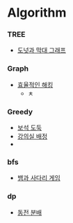 # Algorithm

### TREE
- [도넛과 막대 그래프](https://school.programmers.co.kr/learn/courses/30/lessons/258711)

### Graph
- [효율적인 해킹](https://www.acmicpc.net/problem/1325)
  - ㅊ

### Greedy
- [보석 도둑](https://www.acmicpc.net/problem/1202)
- [강의실 배정](https://www.acmicpc.net/problem/11000)
- 
### bfs
- [뱀과 사다리 게임](https://www.acmicpc.net/problem/16928)

### dp
- [동전 분배](https://www.acmicpc.net/problem/1943)